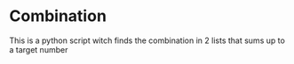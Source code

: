 # Combination
This is a python script witch finds the combination in 2 lists that sums up to a target number
